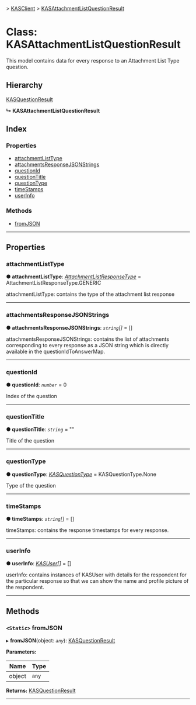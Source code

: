 [](../README.md) > [KASClient](../modules/kasclient.md) > [KASAttachmentListQuestionResult](../classes/kasclient.kasattachmentlistquestionresult.md)

# Class: KASAttachmentListQuestionResult

This model contains data for every response to an Attachment List Type question.
## Hierarchy

 [KASQuestionResult](kasclient.kasquestionresult.md)

**↳ KASAttachmentListQuestionResult**

## Index

### Properties

* [attachmentListType](kasclient.kasattachmentlistquestionresult.md#attachmentlisttype)
* [attachmentsResponseJSONStrings](kasclient.kasattachmentlistquestionresult.md#attachmentsresponsejsonstrings)
* [questionId](kasclient.kasattachmentlistquestionresult.md#questionid)
* [questionTitle](kasclient.kasattachmentlistquestionresult.md#questiontitle)
* [questionType](kasclient.kasattachmentlistquestionresult.md#questiontype)
* [timeStamps](kasclient.kasattachmentlistquestionresult.md#timestamps)
* [userInfo](kasclient.kasattachmentlistquestionresult.md#userinfo)
### Methods

* [fromJSON](kasclient.kasattachmentlistquestionresult.md#fromjson)

---

## Properties

<a id="attachmentlisttype"></a>

###  attachmentListType

**● attachmentListType**: *[AttachmentListResponseType](../enums/kasclient.attachmentlistresponsetype.md)* =  AttachmentListResponseType.GENERIC

attachmentListType: contains the type of the attachment list response

___

<a id="attachmentsresponsejsonstrings"></a>

###  attachmentsResponseJSONStrings

**● attachmentsResponseJSONStrings**: *`string`[]* =  []

attachmentsResponseJSONStrings: contains the list of attachments corresponding to every response as a JSON string which is directly available in the questionIdToAnswerMap.

___

<a id="questionid"></a>

###  questionId

**● questionId**: *`number`* = 0

Index of the question

___

<a id="questiontitle"></a>

###  questionTitle

**● questionTitle**: *`string`* = ""

Title of the question

___

<a id="questiontype"></a>

###  questionType

**● questionType**: *[KASQuestionType](../enums/kasclient.kasquestiontype.md)* =  KASQuestionType.None

Type of the question

___

<a id="timestamps"></a>

###  timeStamps

**● timeStamps**: *`string`[]* =  []

timeStamps: contains the response timestamps for every response.

___

<a id="userinfo"></a>

###  userInfo

**● userInfo**: *[KASUser](kasclient.kasuser.md)[]* =  []

userInfo: contains instances of KASUser with details for the respondent for the particular response so that we can show the name and profile picture of the respondent.

___

## Methods

<a id="fromjson"></a>

### `<Static>` fromJSON

▸ **fromJSON**(object: *`any`*): [KASQuestionResult](kasclient.kasquestionresult.md)

**Parameters:**

| Name | Type |
| ------ | ------ |
| object | `any` |

**Returns:** [KASQuestionResult](kasclient.kasquestionresult.md)

___

